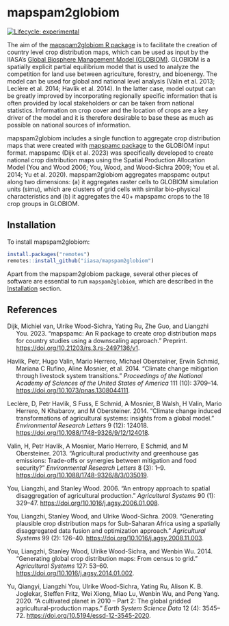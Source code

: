 
<!-- README.md is generated from README.Rmd. Please edit that file -->

# mapspam2globiom

<!-- badges: start -->

[![Lifecycle:
experimental](https://img.shields.io/badge/lifecycle-experimental-orange.svg)](https://www.tidyverse.org/lifecycle/#experimental)
<!-- badges: end -->

The aim of the [mapspam2globiom R
package](https://iiasa.github.io/mapspam2globiom) is to facilitate the
creation of country level crop distribution maps, which can be used as
input by the IIASA’s [Global Biosphere Management Model
(GLOBIOM)](globiom.org). GLOBIOM is a spatially explicit partial
equilibrium model that is used to analyze the competition for land use
between agriculture, forestry, and bioenergy. The model can be used for
global and national level analysis (Valin et al. 2013; Leclère et al.
2014; Havlik et al. 2014). In the latter case, model output can be
greatly improved by incorporating regionally specific information that
is often provided by local stakeholders or can be taken from national
statistics. Information on crop cover and the location of crops are a
key driver of the model and it is therefore desirable to base these as
much as possible on national sources of information.

mapspam2globiom includes a single function to aggregate crop
distribution maps that were created with [mapspamc
package](https://michielvandijk.github.io/mapspamc/) to the GLOBIOM
input format. mapspamc (Dijk et al. 2023) was specifically developed to
create national crop distribution maps using the Spatial Production
Allocation Model (You and Wood 2006; You, Wood, and Wood-Sichra 2009;
You et al. 2014; Yu et al. 2020). mapspam2globiom aggregates mapspamc
output along two dimensions: (a) it aggregates raster cells to GLOBIOM
simulation units (simu), which are clusters of grid cells with similar
bio-physical characteristics and (b) it aggregates the 40+ mapspamc
crops to the 18 crop groups in GLOBIOM.

## Installation

To install mapspam2globiom:

``` r
install.packages("remotes")
remotes::install_github("iiasa/mapspam2globiom")
```

Apart from the mapspam2globiom package, several other pieces of software
are essential to run `mapspam2globiom`, which are described in the
[Installation](articles/installation.html) section.

## References

<div id="refs" class="references csl-bib-body hanging-indent">

<div id="ref-VanDijk2023" class="csl-entry">

Dijk, Michiel van, Ulrike Wood-Sichra, Yating Ru, Zhe Guo, and Liangzhi
You. 2023. “<span class="nocase">mapspamc: An R package to create crop
distribution maps for country studies using a downscaling
approach</span>.” Preprint.
<https://doi.org/10.21203/rs.3.rs-2497136/v1>.

</div>

<div id="ref-Havlik2014" class="csl-entry">

Havlik, Petr, Hugo Valin, Mario Herrero, Michael Obersteiner, Erwin
Schmid, Mariana C Rufino, Aline Mosnier, et al. 2014.
“<span class="nocase">Climate change mitigation through livestock system
transitions.</span>” *Proceedings of the National Academy of Sciences of
the United States of America* 111 (10): 3709–14.
<https://doi.org/10.1073/pnas.1308044111>.

</div>

<div id="ref-Leclere2014" class="csl-entry">

Leclère, D, Petr Havlik, S Fuss, E Schmid, A Mosnier, B Walsh, H Valin,
Mario Herrero, N Khabarov, and M Obersteiner. 2014.
“<span class="nocase">Climate change induced transformations of
agricultural systems: insights from a global model</span>.”
*Environmental Research Letters* 9 (12): 124018.
<https://doi.org/10.1088/1748-9326/9/12/124018>.

</div>

<div id="ref-Valin2013b" class="csl-entry">

Valin, H, Petr Havlik, A Mosnier, Mario Herrero, E Schmid, and M
Obersteiner. 2013. “<span class="nocase">Agricultural productivity and
greenhouse gas emissions: Trade-offs or synergies between mitigation and
food security?</span>” *Environmental Research Letters* 8 (3): 1–9.
<https://doi.org/10.1088/1748-9326/8/3/035019>.

</div>

<div id="ref-You2006" class="csl-entry">

You, Liangzhi, and Stanley Wood. 2006. “<span class="nocase">An entropy
approach to spatial disaggregation of agricultural production</span>.”
*Agricultural Systems* 90 (1): 329–47.
<https://doi.org/10.1016/j.agsy.2006.01.008>.

</div>

<div id="ref-You2009" class="csl-entry">

You, Liangzhi, Stanley Wood, and Ulrike Wood-Sichra. 2009.
“<span class="nocase">Generating plausible crop distribution maps for
Sub-Saharan Africa using a spatially disaggregated data fusion and
optimization approach</span>.” *Agricultural Systems* 99 (2): 126–40.
<https://doi.org/10.1016/j.agsy.2008.11.003>.

</div>

<div id="ref-You2014a" class="csl-entry">

You, Liangzhi, Stanley Wood, Ulrike Wood-Sichra, and Wenbin Wu. 2014.
“<span class="nocase">Generating global crop distribution maps: From
census to grid</span>.” *Agricultural Systems* 127: 53–60.
<https://doi.org/10.1016/j.agsy.2014.01.002>.

</div>

<div id="ref-Yu2020" class="csl-entry">

Yu, Qiangyi, Liangzhi You, Ulrike Wood-Sichra, Yating Ru, Alison K. B.
Joglekar, Steffen Fritz, Wei Xiong, Miao Lu, Wenbin Wu, and Peng Yang.
2020. “<span class="nocase">A cultivated planet in 2010 – Part 2: The
global gridded agricultural-production maps</span>.” *Earth System
Science Data* 12 (4): 3545–72.
<https://doi.org/10.5194/essd-12-3545-2020>.

</div>

</div>
